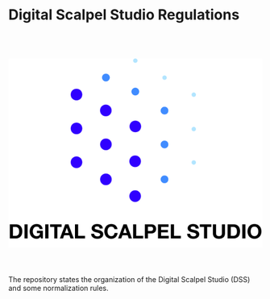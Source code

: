 # Digital Scalpel Studio Regulations
<div align='center'>
<br/><br/><br/>
<img src='https://raw.githubusercontent.com/DSSDEVELOP/DSS-Resources/master/DSS%20Official/ALPHA/Normal/DSS_Cfull.png' widht=50 alt='dss-full logo' />
<br/><br/><br/><br/>
</div>
The repository states the organization of the Digital Scalpel Studio (DSS) and some normalization rules.
